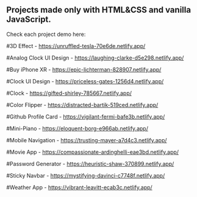 
## Projects made only with HTML&CSS and vanilla JavaScript.

Check each project demo here:

#3D Effect - https://unruffled-tesla-70e6de.netlify.app/

#Analog Clock UI Design - https://laughing-clarke-d5e298.netlify.app/

#Buy iPhone XR - https://epic-lichterman-828907.netlify.app/

#Clock UI Design - https://priceless-gates-1256d4.netlify.app/

#Clock - https://gifted-shirley-785667.netlify.app/

#Color Flipper - https://distracted-bartik-519ced.netlify.app/

#Github Profile Card - https://vigilant-fermi-bafe3b.netlify.app/

#Mini-Piano - https://eloquent-borg-e966ab.netlify.app/

#Mobile Navigation - https://trusting-mayer-a7d4c3.netlify.app/

#Movie App - https://compassionate-ardinghelli-eae3bd.netlify.app/

#Password Generator - https://heuristic-shaw-370899.netlify.app/

#Sticky Navbar - https://mystifying-davinci-c7748f.netlify.app/

#Weather App - https://vibrant-leavitt-ecab3c.netlify.app/

